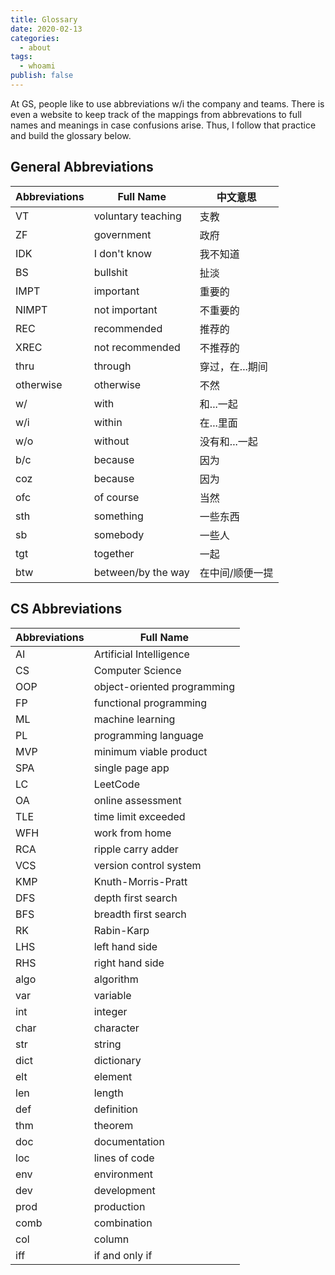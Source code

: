 ```yaml
---
title: Glossary
date: 2020-02-13
categories:
  - about
tags:
  - whoami
publish: false
---
```


At GS, people like to use abbreviations w/i the company and teams. There is even a website to keep track of the mappings from abbrevations to full names and meanings in case confusions arise. Thus, I follow that practice and build the glossary below.

<!-- more -->

## General Abbreviations

| Abbreviations | Full Name          | 中文意思        |
| ------------- | ------------------ | --------------- |
| VT            | voluntary teaching | 支教            |
| ZF            | government         | 政府            |
| IDK           | I don't know       | 我不知道        |
| BS            | bullshit           | 扯淡            |
| IMPT          | important          | 重要的          |
| NIMPT         | not important      | 不重要的        |
| REC           | recommended        | 推荐的          |
| XREC          | not recommended    | 不推荐的        |
| thru          | through            | 穿过，在...期间 |
| otherwise     | otherwise          | 不然            |
| w/            | with               | 和...一起       |
| w/i           | within             | 在...里面       |
| w/o           | without            | 没有和...一起   |
| b/c           | because            | 因为            |
| coz           | because            | 因为            |
| ofc           | of course          | 当然            |
| sth           | something          | 一些东西        |
| sb            | somebody           | 一些人          |
| tgt           | together           | 一起            |
| btw           | between/by the way | 在中间/顺便一提 |

## CS Abbreviations

| Abbreviations | Full Name                   |
| ------------- | --------------------------- |
| AI            | Artificial Intelligence     |
| CS            | Computer Science            |
| OOP           | object-oriented programming |
| FP            | functional programming      |
| ML            | machine learning            |
| PL            | programming language        |
| MVP           | minimum viable product      |
| SPA           | single page app             |
| LC            | LeetCode                    |
| OA            | online assessment           |
| TLE           | time limit exceeded         |
| WFH           | work from home              |
| RCA           | ripple carry adder          |
| VCS           | version control system      |
| KMP           | Knuth-Morris-Pratt          |
| DFS           | depth first search          |
| BFS           | breadth first search        |
| RK            | Rabin-Karp                  |
| LHS           | left hand side              |
| RHS           | right hand side             |
| algo          | algorithm                   |
| var           | variable                    |
| int           | integer                     |
| char          | character                   |
| str           | string                      |
| dict          | dictionary                  |
| elt           | element                     |
| len           | length                      |
| def           | definition                  |
| thm           | theorem                     |
| doc           | documentation               |
| loc           | lines of code               |
| env           | environment                 |
| dev           | development                 |
| prod          | production                  |
| comb          | combination                 |
| col           | column                      |
| iff           | if and only if              |

